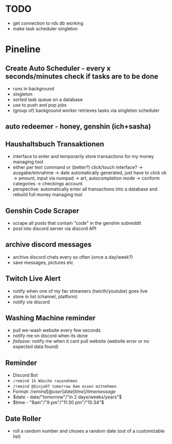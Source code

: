 # TODO
- get connection to rds db working
- make task scheduler singleton

# Pineline

## Create Auto Scheduler - every x seconds/minutes check if tasks are to be done
- runs in background
- singleton
- sorted task queue on a database
- use to push and pop jobs
- (group of) background worker retrieves tasks via singleton scheduler


## auto redeemer - honey, genshin (ich+sasha)

## Haushaltsbuch Transaktionen
- interface to enter and temporarily store transactions for my money managing tool
- either per text command or (better?) click/touch interface? -> ausgabe/einnahme -> date automatically generated, just have to click ok -> amount, input via numpad -> art, autocompletion mode -> conform categories -> checkings account
- perspective: automatically enter all transactions into a database and rebuild full money managing tool

## Genshin Code Scraper
- scrape all posts that contain "code" in the genshin subreddit
- post into discord server via discord API

## archive discord messages
- archive discord chats every so often (once a day/week?)
- save messages, pictures etc

## Twitch Live Alert
- notify when one of my fav streamers (twicth/youtube) goes live
- store in list (channel, platform)
- notify vie discord

## Washing Machine reminder
- pull we-wash website every few seconds
- notify me on discord when its done
- *failsave:* notify me when it cant pull website (website error or no expected data found)

## Reminder
- Discord Bot
- `/remind 1h Wäsche rausnehmen`
- `/remind @Ginja97 tomorrow 8am essen mitnehmen`
- Format: $/remind [@user] date [time]/time message$
- $date - date/"tomorrow"/"in 2 days/weeks/years"$
- $time - "8am"/"9 pm"/"11:30 pm"/"15:34"$

## Date Roller
- roll a random number and choses a random date (out of a customizable list)